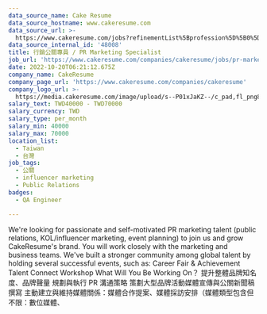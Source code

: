 ```yaml
---
data_source_name: Cake Resume
data_source_hostname: www.cakeresume.com
data_source_url: >-
  https://www.cakeresume.com/jobs?refinementList%5Bprofession%5D%5B0%5D=engineering_qa-engineer&refinementList%5Bsalary_type%5D=per_month&refinementList%5Bsalary_currency%5D=TWD&range%5Bsalary_range%5D%5Bmax%5D=600000
data_source_internal_id: '48008'
title: 行銷公關專員 / PR Marketing Specialist
job_url: 'https://www.cakeresume.com/companies/cakeresume/jobs/pr-marketing-specialist'
date: 2022-10-20T06:21:12.675Z
company_name: CakeResume
company_page_url: 'https://www.cakeresume.com/companies/cakeresume'
company_logo_url: >-
  https://media.cakeresume.com/image/upload/s--P01xJaKZ--/c_pad,fl_png8,h_200,w_200/v1586508643/page_2_logo_1468389599.png
salary_text: TWD40000 - TWD70000
salary_currency: TWD
salary_type: per_month
salary_min: 40000
salary_max: 70000
location_list:
  - Taiwan
  - 台灣
job_tags:
  - 公關
  - influencer marketing
  - Public Relations
badges:
  - QA Engineer

---
```


We're looking for passionate and self-motivated PR marketing talent (public relations, KOL/influencer marketing, event planning) to join us and grow CakeResume's brand. You will work closely with the marketing and business teams. We've built a stronger community among global talent by holding several successful events, such as: Career Fair & Achievement Talent Connect Workshop What Will You Be Working On？ 提升整體品牌知名度、品牌聲量 規劃與執行 PR 溝通策略 策劃大型品牌活動媒體宣傳與公關新聞稿撰寫 主動建立與維持媒體關係：媒體合作提案、媒體採訪安排（媒體類型包含但不限：數位媒體、